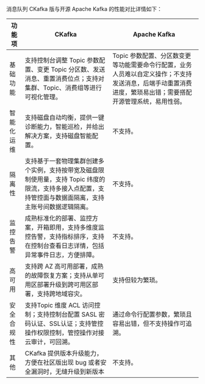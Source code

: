 消息队列 CKafka 版与开源 Apache Kafka 的性能对比详情如下：

| 功能项     | CKafka                                                       | Apache Kafka                                                 |
| ---------- | ------------------------------------------------------------ | ------------------------------------------------------------ |
| 基础功能   | 支持控制台调整 Topic 参数配置、变更 Topic 分区数、发送消息、重置消费位点；支持对集群、Topic、消费组等进行可视化管理。 | Topic 参数配置、分区数变更等功能需要命令行配置，业务人员难以自定义操作；不支持发送消息，后端手动重置消费进度，繁琐易出错；需要搭配开源管理系统，易用性弱。 |
| 智能化运维 | 支持磁盘自动均衡，提供一键诊断能力，智能巡检，并给出解决方案，支持磁盘智能配置。 | 不支持。                                                     |
| 隔离性     | 支持基于一套物理集群创建多个实例，支持按带宽及磁盘限制使用量，支持 Topic 纬度的限流，支持多接入点配置，支持管控面与数据面隔离，支持主账号间数据逻辑隔离。 | 不支持。                                                     |
| 监控告警   | 成熟标准化的部署、监控方案，开箱即用，支持多维度监控告警，支持指标排序，支持在控制台查看日志详情，包括异常事件日志，方便排障。 | 不支持。                                                     |
| 高可用     | 支持跨 AZ 高可用部署，成熟的故障恢复方案；支持从单可用区部署升级到跨可用区部署，支持跨地域容灾。 | 支持但较为繁琐。                                             |
| 安全合规性 | 支持Topic 维度 ACL 访问控制；支持控制台配置 SASL 密码认证、SSL认证；支持管控操作权限控制，管控操作对接云审计，可回溯。 | 通过命令行配置参数，繁琐且容易出错，但不支持操作可追溯。     |
| 其他       | CKafka 提供版本升级能力，方便在社区版出现 bug 或者安全漏洞时，无缝升级到新版本 | 不支持。                                                     |
